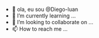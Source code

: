 - 👋 ola, eu sou @Diego-luan
- 🌱 I’m currently learning ...
- 💞️ I’m looking to collaborate on ...
- 📫 How to reach me ...

<!---
Diego-luan/Diego-luan is a ✨ special ✨ repository because its `README.md` (this file) appears on your GitHub profile.
You can click the Preview link to take a look at your changes.
--->
